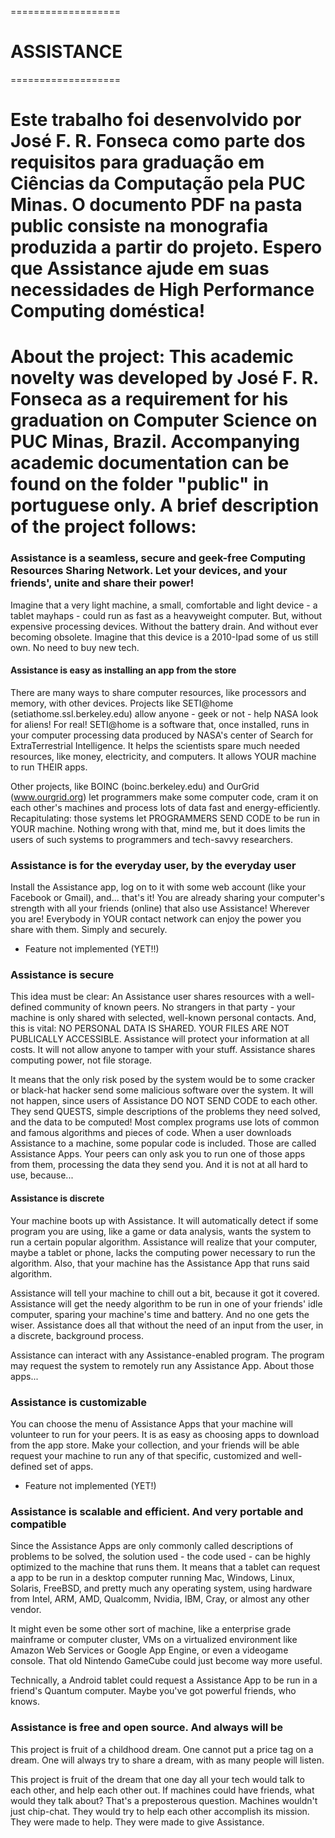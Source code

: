 ===================
# ASSISTANCE #
===================

# Este trabalho foi desenvolvido por José F. R. Fonseca como parte dos requisitos para graduação em Ciências da Computação pela PUC Minas. O documento PDF na pasta public consiste na monografia produzida a partir do projeto. Espero que Assistance ajude em suas necessidades de High Performance Computing doméstica!

# About the project: This academic novelty was developed by José F. R. Fonseca as a requirement for his graduation on Computer Science on PUC Minas, Brazil. Accompanying academic documentation can be found on the folder "public" in portuguese only. A brief description of the project follows:

### Assistance is a seamless, secure and geek-free Computing Resources Sharing Network. Let your devices, and your friends', unite and share their power!

Imagine that a very light machine, a small, comfortable and light device - a tablet mayhaps - could run as fast as a heavyweight computer.
But, without expensive processing devices. Without the battery drain. And without ever becoming obsolete.
Imagine that this device is a 2010-Ipad some of us still own. No need to buy new tech.


#### Assistance is easy as installing an app from the store

There are many ways to share computer resources, like processors and memory, with other devices. Projects like SETI@home (setiathome.ssl.berkeley.edu) allow  anyone - geek or not - help NASA look for aliens! For real! SETI@home is a software that, once installed, runs in your computer processing data produced by NASA's center of Search for ExtraTerrestrial Intelligence. It helps the scientists spare much needed resources, like money, electricity, and computers. It allows YOUR machine to run THEIR apps.

Other projects, like BOINC (boinc.berkeley.edu) and OurGrid (www.ourgrid.org) let programmers make some computer code, cram it on each other's machines and process lots of data fast and energy-efficiently. Recapitulating: those systems let PROGRAMMERS SEND CODE to be run in YOUR machine. Nothing wrong with that, mind me, but it does limits the users of such systems to programmers and tech-savvy researchers.


### Assistance is for the everyday user, by the everyday user

Install the Assistance app, log on to it with some web account (like your Facebook or Gmail), and... that's it! You are already sharing your computer's strength with all your friends (online) that also use Assistance! Wherever you are! Everybody in YOUR contact network can enjoy the power you share with them. Simply and securely.

* Feature not implemented (YET!!)


### Assistance is secure

This idea must be clear: An Assistance user shares resources with a well-defined community of known peers. No strangers in that party - your machine is only shared with selected, well-known personal contacts.
And, this is vital: NO PERSONAL DATA IS SHARED. YOUR FILES ARE NOT PUBLICALLY ACCESSIBLE. Assistance will protect your information at all costs. It will not allow anyone to tamper with your stuff. Assistance shares computing power, not file storage.

It means that the only risk posed by the system would be to some cracker or black-hat hacker send some malicious software over the system. It will not happen, since users of Assistance DO NOT SEND CODE to each other. They send QUESTS, simple descriptions of the problems they need solved, and the data to be computed!
Most complex programs use lots of common and famous algorithms and pieces of code. When a user downloads Assistance to a machine, some popular code is included. Those are called Assistance Apps. Your peers can only ask you to run one of those apps from them, processing the data they send you.
And it is not at all hard to use, because...


#### Assistance is discrete

Your machine boots up with Assistance. It will automatically detect if some program you are using, like a game or data analysis, wants the system to run a certain popular algorithm. Assistance will realize that your computer, maybe a tablet or phone, lacks the computing power necessary to run the algorithm. Also, that your machine has the Assistance App that runs said algorithm.

Assistance will tell your machine to chill out a bit, because it got it covered. Assistance will get the needy algorithm to be run in one of your friends' idle computer, sparing your machine's time and battery.
And no one gets the wiser. Assistance does all that without the need of an input from the user, in a discrete, background process.

Assistance can interact with any Assistance-enabled program. The program may request the system to remotely run any Assistance App. About those apps...


### Assistance is customizable

You can choose the menu of Assistance Apps that your machine will volunteer to run for your peers. It is as easy as choosing apps to download from the app store. Make your collection, and your friends will be able request your machine to run any of that specific, customized and well-defined set of apps.

* Feature not implemented (YET!)

### Assistance is scalable and efficient. And very portable and compatible

Since the Assistance Apps are only commonly called descriptions of problems to be solved, the solution used - the code used - can be highly optimized to the machine that runs them. It means that a tablet can request a app to be run in a desktop computer running Mac, Windows, Linux, Solaris, FreeBSD, and pretty much any operating system, using hardware from Intel, ARM, AMD, Qualcomm, Nvidia, IBM, Cray, or almost any other vendor.

It might even be some other sort of machine, like a enterprise grade mainframe or computer cluster, VMs on a virtualized environment like Amazon Web Services or Google App Engine, or even a videogame console. That old Nintendo GameCube could just become way more useful.

Technically, a Android tablet could request a Assistance App to be run in a friend's Quantum computer. Maybe you've got powerful friends, who knows.


###  Assistance is free and open source. And always will be

This project is fruit of a childhood dream. One cannot put a price tag on a dream. One will always try to share a dream, with as many people will listen.

This project is fruit of the dream that one day all your tech would talk to each other, and help each other out.
If machines could have friends, what would they talk about? That's a preposterous question. Machines wouldn't just chip-chat. They would try to help each other accomplish its mission. They were made to help. They were made to give Assistance.




